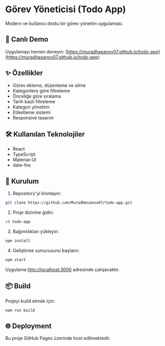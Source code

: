 # Görev Yöneticisi (Todo App)

Modern ve kullanıcı dostu bir görev yönetim uygulaması.

## 🚀 Canlı Demo

Uygulamayı hemen deneyin: [https://muradhasanov07.github.io/todo-app](https://muradhasanov07.github.io/todo-app)

## ✨ Özellikler

- Görev ekleme, düzenleme ve silme
- Kategorilere göre filtreleme
- Önceliğe göre sıralama
- Tarih bazlı filtreleme
- Kategori yönetimi
- Etiketleme sistemi
- Responsive tasarım

## 🛠️ Kullanılan Teknolojiler

- React
- TypeScript
- Material-UI
- date-fns

## 🚀 Kurulum

1. Repository'yi klonlayın:
```bash
git clone https://github.com/MuradHasanov07/todo-app.git
```

2. Proje dizinine gidin:
```bash
cd todo-app
```

3. Bağımlılıkları yükleyin:
```bash
npm install
```

4. Geliştirme sunucusunu başlatın:
```bash
npm start
```

Uygulama [http://localhost:3000](http://localhost:3000) adresinde çalışacaktır.

## 📦 Build

Projeyi build etmek için:
```bash
npm run build
```

## 🌐 Deployment

Bu proje GitHub Pages üzerinde host edilmektedir.
